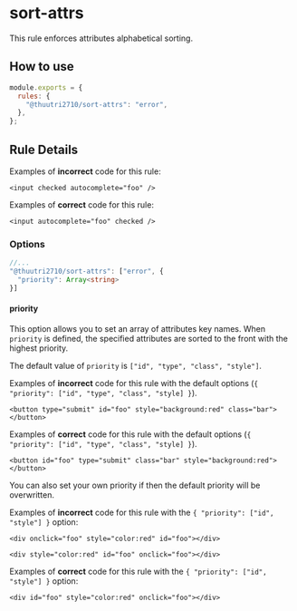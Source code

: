# sort-attrs

This rule enforces attributes alphabetical sorting.

## How to use

```js,.eslintrc.js
module.exports = {
  rules: {
    "@thuutri2710/sort-attrs": "error",
  },
};
```

## Rule Details

Examples of **incorrect** code for this rule:

```html,incorrect
<input checked autocomplete="foo" />
```

Examples of **correct** code for this rule:

```html,correct
<input autocomplete="foo" checked />
```

### Options

```ts
//...
"@thuutri2710/sort-attrs": ["error", {
  "priority": Array<string>
}]
```

#### priority

This option allows you to set an array of attributes key names.
When `priority` is defined, the specified attributes are sorted to the front with the highest priority.

The default value of `priority` is `["id", "type", "class", "style"]`.

Examples of **incorrect** code for this rule with the default options (`{ "priority": ["id", "type", "class", "style] }`).

```html,incorrect
<button type="submit" id="foo" style="background:red" class="bar"></button>
```

Examples of **correct** code for this rule with the default options (`{ "priority": ["id", "type", "class", "style] }`).

```html,correct
<button id="foo" type="submit" class="bar" style="background:red"></button>
```

You can also set your own priority if then the default priority will be overwritten.

Examples of **incorrect** code for this rule with the `{ "priority": ["id", "style"] }` option:

```html,incorrect
<div onclick="foo" style="color:red" id="foo"></div>
```

```html,incorrect
<div style="color:red" id="foo" onclick="foo"></div>
```

Examples of **correct** code for this rule with the `{ "priority": ["id", "style"] }` option:

```html,correct
<div id="foo" style="color:red" onclick="foo"></div>
```

